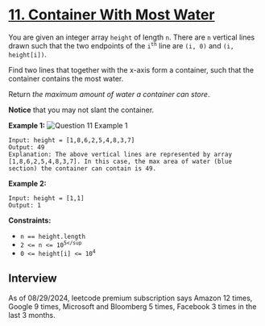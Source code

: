 # [11. Container With Most Water](https://leetcode.com/problems/container-with-most-water)

You are given an integer array `height` of length `n`. There are `n` vertical lines drawn such that the two endpoints of the <code>i<sup>th</sup></code> line are `(i, 0)` and `(i, height[i])`.

Find two lines that together with the x-axis form a container, such that the container contains the most water.

Return _the maximum amount of water a container can store_.

**Notice** that you may not slant the container.

**Example 1:**
![Question 11 Example 1](https://s3-lc-upload.s3.amazonaws.com/uploads/2018/07/17/question_11.jpg)
```
Input: height = [1,8,6,2,5,4,8,3,7]
Output: 49
Explanation: The above vertical lines are represented by array [1,8,6,2,5,4,8,3,7]. In this case, the max area of water (blue section) the container can contain is 49.
```

**Example 2:**
```
Input: height = [1,1]
Output: 1
```

**Constraints:**
* `n == height.length`
* <code>2 <= n <= 10<sup>5</sup</code>
* <code>0 <= height[i] <= 10<sup>4</sup></code>

## Interview
As of 08/29/2024, leetcode premium subscription says Amazon 12 times, Google 9 times, Microsoft and Bloomberg 5 times, Facebook 3 times in the last 3 months.
